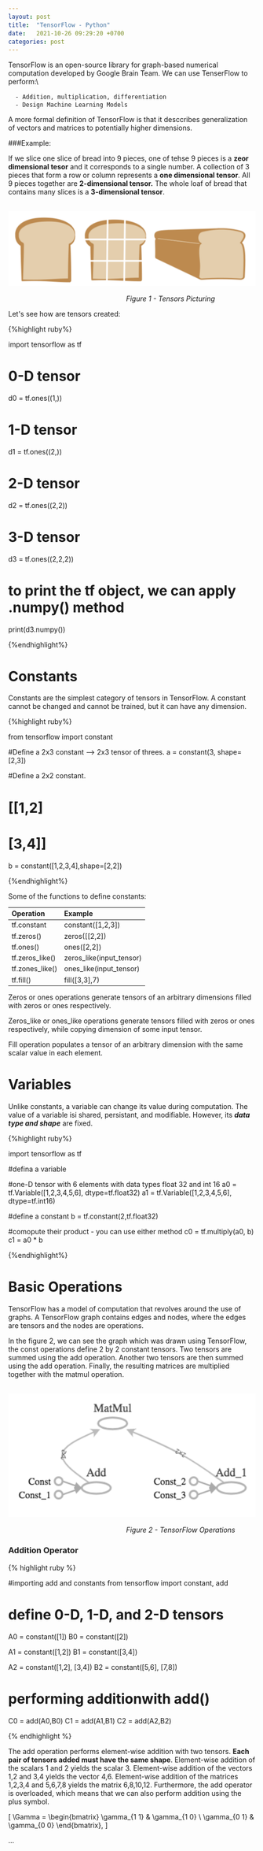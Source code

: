 ```yaml
---
layout: post
title:  "TensorFlow - Python"
date:   2021-10-26 09:29:20 +0700
categories: post
---
```


 TensorFlow is an open-source library for graph-based numerical computation developed by Google Brain Team. We can use TenserFlow to perform:\
 
      - Addition, multiplication, differentiation
      - Design Machine Learning Models
 
 A more formal definition of TensorFlow is that it desccribes generalization of vectors and matrices to potentially higher dimensions.

###Example:

 If we slice one slice of bread into 9 pieces, one of tehse 9 pieces is a **zeor dimensional tesor** and it corresponds to a single number. 
 A collection of 3 pieces that form a row or column represents a **one dimensional tensor**. All 9 pieces together are **2-dimensional tensor.**
 The whole loaf of bread that contains many slices is a **3-dimensional tensor**.
 
  &nbsp;&nbsp;&nbsp;&nbsp;&nbsp;&nbsp;&nbsp;&nbsp;&nbsp;&nbsp;&nbsp;&nbsp;&nbsp;&nbsp;&nbsp;&nbsp;&nbsp;&nbsp; 
![bread](../../assets/posts_images/tensor_0.png)

&nbsp;&nbsp;&nbsp;&nbsp;&nbsp;&nbsp;&nbsp;&nbsp;&nbsp;&nbsp;&nbsp;&nbsp;&nbsp;&nbsp;&nbsp;&nbsp;&nbsp;&nbsp;&nbsp;&nbsp;
&nbsp;&nbsp;&nbsp;&nbsp;&nbsp;&nbsp;&nbsp;&nbsp;&nbsp;&nbsp;&nbsp;&nbsp;&nbsp;&nbsp;&nbsp;&nbsp;&nbsp;&nbsp;&nbsp;&nbsp;
&nbsp;&nbsp;&nbsp;&nbsp;&nbsp;&nbsp;&nbsp;&nbsp;&nbsp;&nbsp;&nbsp;&nbsp;&nbsp;&nbsp;&nbsp;&nbsp;&nbsp;&nbsp;&nbsp;*Figure 1 - Tensors Picturing*

Let's see how are tensors created:

{%highlight ruby%}
  
  import tensorflow as tf
  
  # 0-D tensor
  d0 = tf.ones((1,))
  
  
  # 1-D tensor
  d1 = tf.ones((2,))
  
  
  # 2-D tensor
  d2 = tf.ones((2,2))
  
  
  # 3-D tensor
  d3 = tf.ones((2,2,2))
  
  # to print the tf object, we can apply .numpy() method
  print(d3.numpy())

{%endhighlight%}
 
# Constants 

 Constants are the simplest category of tensors in TensorFlow. A constant cannot be changed and cannot be trained, but it can have any dimension. 

{%highlight ruby%}
  
  from tensorflow import constant
  
  #Define a 2x3 constant --> 2x3 tensor of threes.
  a = constant(3, shape=[2,3])
  
  #Define a 2x2 constant.
  # [[1,2]
  #  [3,4]]
  b = constant([1,2,3,4],shape=[2,2])

{%endhighlight%}

 Some of the functions to define constants:
 
<div class="overflow-table" markdown="block">

|    Operation    |            Example        |  
| :---------------|  :----------------------  |  
| tf.constant     | constant([1,2,3])         |  
| tf.zeros()      | zeros([[2,2])             |  
| tf.ones()       | ones([2,2])               |  
| tf.zeros_like() | zeros_like(input_tensor)  |   
| tf.zones_like() | ones_like(input_tensor)   |  
| tf.fill()       | fill([3,3],7)             |  

</div>
 
 Zeros or ones operations generate tensors of an arbitrary dimensions filled with zeros or ones respectively.
 
 Zeros_like or ones_like operations generate tensors filled with zeros or ones respectively, while copying dimension of some input tensor.
 
 Fill operation populates a tensor of an arbitrary dimension with the same scalar value in each element.
 
# Variables

 Unlike constants, a variable can change its value during computation. The value of a variable isi shared, persistant, and modifiable. However, its ***data type
 and shape*** are fixed.
 
 {%highlight ruby%}
  
  import tensorflow as tf
  
  #defina a variable
  
  #one-D tensor with 6 elements with data types float 32 and int 16
  a0 = tf.Variable([1,2,3,4,5,6], dtype=tf.float32)
  a1 = tf.Variable([1,2,3,4,5,6], dtype=tf.int16)
  
  #define a constant
  b = tf.constant(2,tf.float32)
  
  #comopute their product - you can use either method
  c0 = tf.multiply(a0, b)
  c1 = a0 * b

{%endhighlight%}

# Basic Operations

TensorFlow has a model of computation that revolves around the use of graphs. A TensorFlow graph contains edges and nodes, where the edges are tensors and the nodes are operations.

In the figure 2, we can see the graph which was drawn using TensorFlow, the const operations define 2 by 2 constant tensors. Two tensors are summed using the add operation. Another two tensors are then summed using the add operation. Finally, the resulting matrices are multiplied together with the matmul operation.


 &nbsp;&nbsp;&nbsp;&nbsp;&nbsp;&nbsp;&nbsp;&nbsp;&nbsp;&nbsp;&nbsp;&nbsp;&nbsp;&nbsp;&nbsp;&nbsp;&nbsp;&nbsp; 
![bread](../../assets/posts_images/tensor_1.png)

&nbsp;&nbsp;&nbsp;&nbsp;&nbsp;&nbsp;&nbsp;&nbsp;&nbsp;&nbsp;&nbsp;&nbsp;&nbsp;&nbsp;&nbsp;&nbsp;&nbsp;&nbsp;&nbsp;&nbsp;
&nbsp;&nbsp;&nbsp;&nbsp;&nbsp;&nbsp;&nbsp;&nbsp;&nbsp;&nbsp;&nbsp;&nbsp;&nbsp;&nbsp;&nbsp;&nbsp;&nbsp;&nbsp;&nbsp;&nbsp;
&nbsp;&nbsp;&nbsp;&nbsp;&nbsp;&nbsp;&nbsp;&nbsp;&nbsp;&nbsp;&nbsp;&nbsp;&nbsp;&nbsp;&nbsp;&nbsp;&nbsp;&nbsp;&nbsp;*Figure 2 - TensorFlow Operations*

### Addition Operator ####

{% highlight ruby %}

#importing add and constants
from tensorflow import constant, add

# define 0-D, 1-D, and 2-D tensors

A0 = constant([1])
B0 = constant([2])

A1 = constant([1,2])
B1 = constant([3,4])

A2 = constant([1,2], [3,4])
B2 = constant([5,6], [7,8])

# performing additionwith add()
C0 = add(A0,B0)
C1 = add(A1,B1)
C2 = add(A2,B2)

{% endhighlight %}

The add operation performs element-wise addition with two tensors. **Each pair of tensors added must have the same shape**. Element-wise addition of the scalars 1 and 2 yields the scalar 3. Element-wise addition of the vectors 1,2 and 3,4 yields the vector 4,6. Element-wise addition of the matrices 1,2,3,4 and 5,6,7,8 yields the matrix 6,8,10,12. Furthermore, the add operator is overloaded, which means that we can also perform addition using the plus symbol.

\[
\Gamma = \begin{bmatrix}
\gamma_{1 1} & \gamma_{1 0} \\
\gamma_{0 1} & \gamma_{0 0} 
\end{bmatrix},
\]   

...
